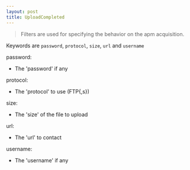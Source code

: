 ```yaml
---
layout: post
title: UploadCompleted
---
```


> Filters are used for specifying the behavior on the apm acquisition.

Keywords are `password`, `protocol`, `size`, `url` and `username`

password:

- The 'password' if any

protocol:

- The 'protocol' to use (FTP{,s})

size:

- The 'size' of the file to upload

url:

- The 'url' to contact

username:

- The 'username' if any

